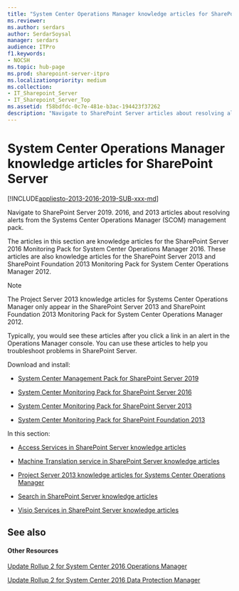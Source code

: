 ```yaml
---
title: "System Center Operations Manager knowledge articles for SharePoint Server"
ms.reviewer: 
ms.author: serdars
author: SerdarSoysal
manager: serdars
audience: ITPro
f1.keywords:
- NOCSH
ms.topic: hub-page
ms.prod: sharepoint-server-itpro
ms.localizationpriority: medium
ms.collection:
- IT_Sharepoint_Server
- IT_Sharepoint_Server_Top
ms.assetid: f58bdfdc-0c7e-481e-b3ac-194423f37262
description: "Navigate to SharePoint Server articles about resolving alerts from the Systems Center Operations Manager (SCOM) management pack."
---
```


# System Center Operations Manager knowledge articles for SharePoint Server

[!INCLUDE[appliesto-2013-2016-2019-SUB-xxx-md](../includes/appliesto-2013-2016-2019-SUB-xxx-md.md)]

Navigate to SharePoint Server 2019. 2016, and 2013 articles about resolving alerts from the Systems Center Operations Manager (SCOM) management pack.
  
The articles in this section are knowledge articles for the SharePoint Server 2016 Monitoring Pack for System Center Operations Manager 2016. These articles are also knowledge articles for the SharePoint Server 2013 and SharePoint Foundation 2013 Monitoring Pack for System Center Operations Manager 2012.
  
> [!NOTE]
> The Project Server 2013 knowledge articles for Systems Center Operations Manager only appear in the SharePoint Server 2013 and SharePoint Foundation 2013 Monitoring Pack for System Center Operations Manager 2012.
  
Typically, you would see these articles after you click a link in an alert in the Operations Manager console. You can use these articles to help you troubleshoot problems in SharePoint Server.

Download and install:

- [System Center Management Pack for SharePoint Server 2019](https://www.microsoft.com/download/details.aspx?id=57776)

- [System Center Monitoring Pack for SharePoint Server 2016](https://go.microsoft.com/fwlink/?LinkID=746863&amp;clcid=0x409) 

- [System Center Monitoring Pack for SharePoint Server 2013](https://go.microsoft.com/fwlink/p/?LinkId=272568) 

- [System Center Monitoring Pack for SharePoint Foundation 2013](https://go.microsoft.com/fwlink/p/?LinkId=272567)
  
In this section:
  
- [Access Services in SharePoint Server knowledge articles](access-services-in-sharepoint-server.md)
    
- [Machine Translation service in SharePoint Server knowledge articles](machine-translation-service-in-sharepoint-server.md)
    
- [Project Server 2013 knowledge articles for Systems Center Operations Manager](project-server-2013-knowledge-articles.md)
    
- [Search in SharePoint Server knowledge articles](search-in-sharepoint-server.md)
    
- [Visio Services in SharePoint Server knowledge articles](visio-services-in-sharepoint-server.md)
    
## See also

#### Other Resources

[Update Rollup 2 for System Center 2016 Operations Manager](https://support.microsoft.com/help/3209591/update-rollup-2-for-system-center-2016-operations-manager)
  
[Update Rollup 2 for System Center 2016 Data Protection Manager](https://support.microsoft.com/help/3209593/update-rollup-2-for-system-center-2016-data-protection-manager)
